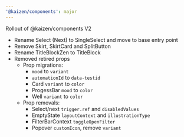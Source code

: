 ```yaml
---
'@kaizen/components': major
---
```


Rollout of @kaizen/components V2

- Rename Select (Next) to SingleSelect and move to base entry point
- Remove Skirt, SkirtCard and SplitButton
- Rename TitleBlockZen to TitleBlock
- Removed retired props
  - Prop migrations:
    - `mood` to `variant`
    - `automationId` to `data-testid`
    - Card `variant` to `color`
    - ProgessBar `mood` to `color`
    - Well `variant` to `color`
  - Prop removals:
    - Select/next `trigger.ref` and `disabledValues`
    - EmptyState `layoutContext` and `illustrationType`
    - FilterBarContext `toggleOpenFilter`
    - Popover `customIcon`, remove `variant`
